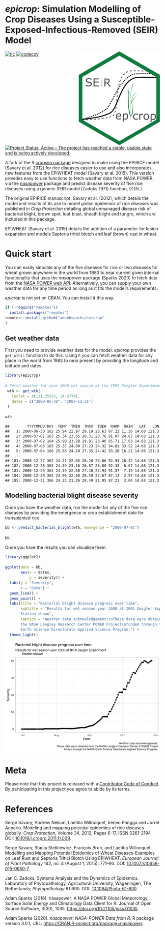 # *epicrop*: Simulation Modelling of Crop Diseases Using a Susceptible-Exposed-Infectious-Removed (SEIR) Model

<img align="right" src="man/figures/logo.png">

<!-- badges: start -->

[![tic](https://github.com/adamhsparks/epicrop/workflows/tic/badge.svg?branch=main)](https://github.com/adamhsparks/epicrop/actions)
[![codecov](https://codecov.io/gh/adamhsparks/epicrop/branch/main/graph/badge.svg?token=NWrKsX9MaP)](https://codecov.io/gh/adamhsparks/epicrop)
[![Project Status: Active – The project has reached a stable, usable state and is being actively developed.](https://www.repostatus.org/badges/latest/active.svg)](https://www.repostatus.org/#active)
<!-- badges: end -->

A fork of the R [cropsim package](https://r-forge.r-project.org/R/?group_id=335) designed to make using the EPIRICE model (Savary et al. 2012) for rice diseases easier to use and also incorporates new features from the EPIWHEAT model (Savary et al. 2015).
This version provides easy to use functions to fetch weather data from NASA POWER, via the [*nasapower*](https://cran.r-project.org/package=nasapower) package and predict disease severity of five rice diseases using a generic SEIR model (Zadoks 1971) function, `SEIR()`.

The original EPIRICE manuscript, Savary et al. (2012), which details the model and results of its use to model global epidemics of rice diseases was published in *Crop Protection* detailing global unmanaged disease risk
of bacterial blight, brown spot, leaf blast, sheath blight and tungro, which are included in this package.

EPIWHEAT (Savary et al. 2015) details the addition of a parameter for lesion expansion and models Septoria tritici blotch and leaf (brown) rust in wheat.

# Quick start

You can easily simulate any of the five diseases for rice or two diseases for wheat grown anywhere in the world from 1983 to near current given internal functionality that uses the _nasapower_ package (Sparks 2020) to fetch data from the [NASA POWER web API](https://power.larc.nasa.gov). 
Alternatively, you can supply your own weather data for any time period as long as it fits the model’s requirements.

*epicrop* is not yet on CRAN.
You can install it this way.

``` r
if (!require("remotes"))
  install.packages("remotes")
remotes::install_github("adamhsparks/epicrop"
)
```

## Get weather data

First you need to provide weather data for the model. *epicrop* provides the `get_wth()` function to do this. Using it you can fetch weather data for any place in the world from 1983 to near present by providing the
longitude and latitude and dates.

``` r
library(epicrop)

# Fetch weather for year 2000 wet season at the IRRI Zeigler Experiment Station
 wth <- get_wth(
   lonlat = c(121.25562, 14.6774),
   dates = c("2000-06-30", "2000-12-31")
 )

wth
```
    ##        YYYYMMDD DOY  TEMP  TMIN  TMAX  TDEW  RHUM  RAIN   LAT   LON
    ##   1: 2000-06-30 182 25.94 22.97 29.19 23.63 87.22 11.36 14.68 121.3
    ##   2: 2000-07-01 183 25.34 23.65 28.31 23.76 91.07 24.87 14.68 121.3
    ##   3: 2000-07-02 184 25.99 23.28 29.91 23.40 85.71 17.63 14.68 121.3
    ##   4: 2000-07-03 185 25.35 24.00 27.23 24.32 94.01 33.52 14.68 121.3
    ##   5: 2000-07-04 186 25.58 24.20 27.35 24.42 93.28 16.21 14.68 121.3
    ##  ---                                                               
    ## 181: 2000-12-27 362 24.27 22.65 26.20 23.06 92.93 26.32 14.68 121.3
    ## 182: 2000-12-28 363 24.39 23.16 26.87 23.08 92.33  6.67 14.68 121.3
    ## 183: 2000-12-29 364 24.39 22.58 27.46 22.94 91.57  7.19 14.68 121.3
    ## 184: 2000-12-30 365 24.96 22.60 28.50 22.67 87.13  2.97 14.68 121.3
    ## 185: 2000-12-31 366 24.22 21.26 28.49 21.95 87.21  3.04 14.68 121.3

## Modelling bacterial blight disease severity

Once you have the weather data, run the model for any of the five rice
diseases by providing the emergence or crop establishment date for
transplanted rice.

``` r
bb <- predict_bacterial_blight(wth, emergence = "2000-07-01")

bb
```
Once you have the results you can visualise them.

``` r
library(ggplot2)

ggplot(data = bb,
       aes(x = dates,
           y = severity)) +
  labs(y = "Severity",
       x = "Date") +
  geom_line() +
  geom_point() +
  labs(title = "Bacterial blight disease progress over time",
       subtitle = "Results for wet season year 2000 at IRRI Zeigler Experiment
       Station shown",
       caption = "Weather data acknowledgement:\nThese data were obtained from
       the NASA Langley Research Center POWER Project\nfunded through the NASA
       Earth Science Directorate Applied Science Program.") +
  theme_light()
```

<img src="man/figures/plot_severity-1.png">

# Meta

Please note that this project is released with a [Contributor Code of Conduct](CONDUCT.md). By participating in this project you agree to abide by its terms.

# References

Serge Savary, Andrew Nelson, Laetitia Willocquet, Ireneo Pangga and Jorrel Aunario. Modeling and mapping potential epidemics of rice diseases globally. *Crop Protection*, Volume 34, 2012, Pages 6-17, ISSN
0261-2194 DOI: [10.1016/j.cropro.2011.11.009](https://doi.org/10.1016/j.cropro.2011.11.009).

Serge Savary, Stacia Stetkiewicz, François Brun, and Laetitia Willocquet. Modelling and Mapping Potential Epidemics of Wheat Diseases-Examples on Leaf Rust and Septoria Tritici Blotch Using EPIWHEAT. *European Journal of Plant Pathology* 142, no. 4 (August 1, 2015): 771–90. DOI: [10.1007/s10658-015-0650-7](https://doi.org/10.1007/s10658-015-0650-7).

Jan C. Zadoks. Systems Analysis and the Dynamics of Epidemics. Laboratory of Phytopathology, Agricultural University, Wageningen, The Netherlands; *Phytopathology* 61:600. DOI: [10.1094/Phyto-61-600](https://doi.org/10.1094/Phyto-61-600).

Adam Sparks (2018). nasapower: A NASA POWER Global Meteorology, Surface Solar Energy and Climatology Data
Client for R. Journal of Open Source Software, 3(30), 1035, <https://doi.org/10.21105/joss.01035>.

Adam Sparks (2020). _nasapower: NASA-POWER Data from R_. R package version 3.0.1, URL: <https://CRAN.R-project.org/package=nasapower>.
